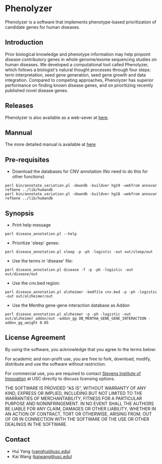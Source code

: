 # Phenolyzer
Phenolyzer is a software that implements phenotype-based prioritization of candidate  genes for human diseases.

## Introduction
Prior biological knowledge and phenotype information may help pinpoint disease contributory genes in whole genome/exome sequencing studies on human diseases. We developed a computational tool called Phenolyzer, which follows a biologist's natural thought processes through four steps: term interpretation, seed gene generation, seed gene growth and data integration. Compared to competing approaches, Phenolyzer has superior performance on finding known disease genes, and on prioritizing recently published novel disease genes.

## Releases
Phenolyzer is also available as a web-sever at [here](http://phenolyzer.usc.edu).

## Mannual
The more detailed manual is available at [here](http://phenolyzer.usc.edu/download/Phenolyzer_manual_20150503.pdf) 

## Pre-requisites
- Download the databases for CNV annotation (No need to do this for other functions)
```
perl bin/annotate_variation.pl -downdb -buildver hg19 -webfrom annovar refGene ../lib/humandb
perl bin/annotate_variation.pl -downdb -buildver hg18 -webfrom annovar refGene ../lib/humandb
```

## Synopsis

- Print help message
```
perl disease_annotation.pl --help
```

- Prioritize 'sleep' genes: 
```
perl disease_annotation.pl sleep -p -ph -logistic -out out/sleep/out
```

- Use the terms in 'disease' file:
```
perl disease_annotation.pl disease -f -p -ph -logistic -out out/disease/out
```

- Use the cnv.bed region:
```
perl disease_annotation.pl alzheimer -bedfile cnv.bed -p -ph -logistic -out out/alzheimer/out
```

- Use the Mentha gene-gene interaction database as Addon
```
perl disease_annotation.pl alzheimer -p -ph -logistic -out out/alzheimer_addon/out -addon_gg DB_MENTHA_GENE_GENE_INTERACTION -addon_gg_weight 0.05
```

## License Agreement
By using the software, you acknowledge that you agree to the terms below:

For academic and non-profit use, you are free to fork, download, modify, distribute and use the software without restriction.

For commercial use, you are required to contact [Stevens Institute of Innovation](https://stevens.usc.edu/contact-us/) at USC directly to discuss licensing options.

THE SOFTWARE IS PROVIDED "AS IS", WITHOUT WARRANTY OF ANY KIND, EXPRESS OR IMPLIED, INCLUDING BUT NOT LIMITED TO THE WARRANTIES OF MERCHANTABILITY, FITNESS FOR A PARTICULAR PURPOSE AND NONINFRINGEMENT. IN NO EVENT SHALL THE AUTHORS BE LIABLE FOR ANY CLAIM, DAMAGES OR OTHER LIABILITY, WHETHER IN AN ACTION OF CONTRACT, TORT OR OTHERWISE, ARISING FROM, OUT OF OR IN CONNECTION WITH THE SOFTWARE OR THE USE OR OTHER DEALINGS IN THE SOFTWARE.

## Contact
- Hui Yang (yanghui@usc.edu)
- Kai Wang (kaiwang@usc.edu)


